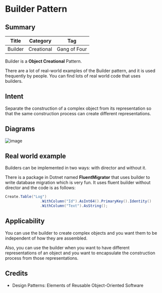 # Builder Pattern

## Summary

|  Title  |  Category  |     Tag      |
| :-----: | :--------: | :----------: |
| Builder | Creational | Gang of Four |

Builder is a **Object Creational** Pattern.

There are a lot of real-world examples of the Builder pattern, and it is used frequently by people. You can find lots of real world code that uses builders.

## Intent

Separate the construction of a complex object from its representation so that the same construction process can create different representations.    

## Diagrams
![image](https://user-images.githubusercontent.com/14781288/222767298-d3be175f-9da8-462c-a07f-83a53083758d.png)

## Real world example

Builders can be implemented in two ways: with director and without it.

There is a package in Dotnet named **FluentMigrator** that uses builder to write database migration which is very fun. It uses fluent builder without director and the code is as follows:

```c#
Create.Table("Log")
                .WithColumn("Id").AsInt64().PrimaryKey().Identity()
                .WithColumn("Text").AsString();
```

## Applicability

You can use the builder to create complex objects and you want them to be independent of how they are assembled.

Also, you can use the builder when you want to have different representations of an object and you want to encapsulate the construction process from those representations.

## Credits

- Design Patterns: Elements of Reusable Object-Oriented Software
